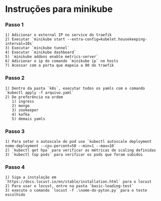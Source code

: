 # Instruções para minikube


### Passo 1

    1) Adicionar o external IP no service do traefik
    2) Executar `minikube start --extra-config=kubelet.housekeeping-interval=10s`
    3) Executar `minikube tunnel`
    4) Executar `minikube dashboard`
    5) `minikube addons enable metrics-server`
    6) Adicionar o ip do comando `minikube ip` no hosts
    7) Acessar com a porta que mapeia a 80 do traefik

### Passo 2 

    1) Dentro da pasta `k8s`, executar todos os yamls com o comando `kubectl apply -f arquivo.yaml`
    2) De preferência na ordem
       1) ingress
       2) mongo
       3) zookeeper
       4) kafka
       5) demais yamls

### Passo 3

    1) Para setar o autoscale do pod use `kubectl autoscale deployment nome-deployment --cpu-percent=50 --min=1 --max=10`
    2) `kubectl get hpa` para verificar as métricas de scaling definidas
    3) `kubectl top pods` para verificar os pods que foram subidos

### Passo 4

    1) Siga a instalação em `https://docs.locust.io/en/stable/installation.html` para o locust
    2) Para usar o locust, entre na pasta `basic-loading-test`
    3) execute o comando `locust -f .\nome-do-pyton.py` para o teste escolhido